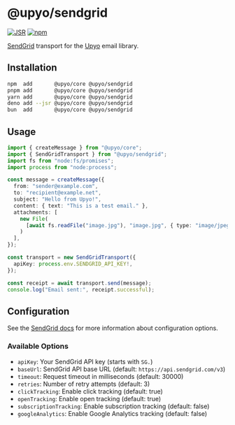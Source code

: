 <!-- deno-fmt-ignore-file -->

@upyo/sendgrid
==============

[![JSR][JSR badge]][JSR]
[![npm][npm badge]][npm]

[SendGrid] transport for the [Upyo] email library.

[JSR]: https://jsr.io/@upyo/sendgrid
[JSR badge]: https://jsr.io/badges/@upyo/sendgrid
[npm]: https://www.npmjs.com/package/@upyo/sendgrid
[npm badge]: https://img.shields.io/npm/v/@upyo/sendgrid?logo=npm
[SendGrid]: https://sendgrid.com/
[Upyo]: https://upyo.org/


Installation
------------

~~~~ sh
npm  add       @upyo/core @upyo/sendgrid
pnpm add       @upyo/core @upyo/sendgrid
yarn add       @upyo/core @upyo/sendgrid
deno add --jsr @upyo/core @upyo/sendgrid
bun  add       @upyo/core @upyo/sendgrid
~~~~


Usage
-----

~~~~ typescript
import { createMessage } from "@upyo/core";
import { SendGridTransport } from "@upyo/sendgrid";
import fs from "node:fs/promises";
import process from "node:process";

const message = createMessage({
  from: "sender@example.com",
  to: "recipient@example.net",
  subject: "Hello from Upyo!",
  content: { text: "This is a test email." },
  attachments: [
    new File(
      [await fs.readFile("image.jpg"), "image.jpg", { type: "image/jpeg" }]
    )
  ],
});

const transport = new SendGridTransport({
  apiKey: process.env.SENDGRID_API_KEY!,
});

const receipt = await transport.send(message);
console.log("Email sent:", receipt.successful);
~~~~


Configuration
-------------

See the [SendGrid docs] for more information about configuration options.

[SendGrid docs]: https://docs.sendgrid.com/

### Available Options

 -  `apiKey`: Your SendGrid API key (starts with `SG.`)
 -  `baseUrl`: SendGrid API base URL (default: `https://api.sendgrid.com/v3`)
 -  `timeout`: Request timeout in milliseconds (default: 30000)
 -  `retries`: Number of retry attempts (default: 3)
 -  `clickTracking`: Enable click tracking (default: true)
 -  `openTracking`: Enable open tracking (default: true)
 -  `subscriptionTracking`: Enable subscription tracking (default: false)
 -  `googleAnalytics`: Enable Google Analytics tracking (default: false)
